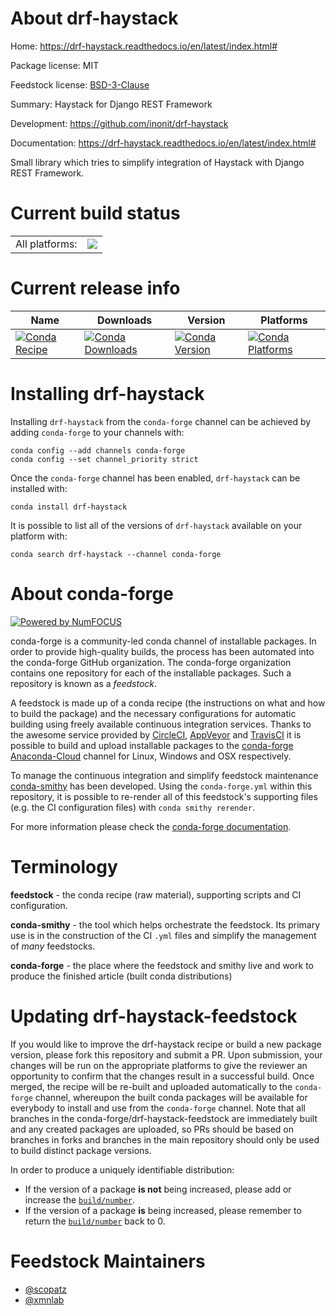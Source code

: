About drf-haystack
==================

Home: https://drf-haystack.readthedocs.io/en/latest/index.html#

Package license: MIT

Feedstock license: [BSD-3-Clause](https://github.com/conda-forge/drf-haystack-feedstock/blob/master/LICENSE.txt)

Summary: Haystack for Django REST Framework

Development: https://github.com/inonit/drf-haystack

Documentation: https://drf-haystack.readthedocs.io/en/latest/index.html#

Small library which tries to simplify integration of Haystack with Django REST Framework.


Current build status
====================


<table><tr><td>All platforms:</td>
    <td>
      <a href="https://dev.azure.com/conda-forge/feedstock-builds/_build/latest?definitionId=5396&branchName=master">
        <img src="https://dev.azure.com/conda-forge/feedstock-builds/_apis/build/status/drf-haystack-feedstock?branchName=master">
      </a>
    </td>
  </tr>
</table>

Current release info
====================

| Name | Downloads | Version | Platforms |
| --- | --- | --- | --- |
| [![Conda Recipe](https://img.shields.io/badge/recipe-drf--haystack-green.svg)](https://anaconda.org/conda-forge/drf-haystack) | [![Conda Downloads](https://img.shields.io/conda/dn/conda-forge/drf-haystack.svg)](https://anaconda.org/conda-forge/drf-haystack) | [![Conda Version](https://img.shields.io/conda/vn/conda-forge/drf-haystack.svg)](https://anaconda.org/conda-forge/drf-haystack) | [![Conda Platforms](https://img.shields.io/conda/pn/conda-forge/drf-haystack.svg)](https://anaconda.org/conda-forge/drf-haystack) |

Installing drf-haystack
=======================

Installing `drf-haystack` from the `conda-forge` channel can be achieved by adding `conda-forge` to your channels with:

```
conda config --add channels conda-forge
conda config --set channel_priority strict
```

Once the `conda-forge` channel has been enabled, `drf-haystack` can be installed with:

```
conda install drf-haystack
```

It is possible to list all of the versions of `drf-haystack` available on your platform with:

```
conda search drf-haystack --channel conda-forge
```


About conda-forge
=================

[![Powered by
NumFOCUS](https://img.shields.io/badge/powered%20by-NumFOCUS-orange.svg?style=flat&colorA=E1523D&colorB=007D8A)](https://numfocus.org)

conda-forge is a community-led conda channel of installable packages.
In order to provide high-quality builds, the process has been automated into the
conda-forge GitHub organization. The conda-forge organization contains one repository
for each of the installable packages. Such a repository is known as a *feedstock*.

A feedstock is made up of a conda recipe (the instructions on what and how to build
the package) and the necessary configurations for automatic building using freely
available continuous integration services. Thanks to the awesome service provided by
[CircleCI](https://circleci.com/), [AppVeyor](https://www.appveyor.com/)
and [TravisCI](https://travis-ci.com/) it is possible to build and upload installable
packages to the [conda-forge](https://anaconda.org/conda-forge)
[Anaconda-Cloud](https://anaconda.org/) channel for Linux, Windows and OSX respectively.

To manage the continuous integration and simplify feedstock maintenance
[conda-smithy](https://github.com/conda-forge/conda-smithy) has been developed.
Using the ``conda-forge.yml`` within this repository, it is possible to re-render all of
this feedstock's supporting files (e.g. the CI configuration files) with ``conda smithy rerender``.

For more information please check the [conda-forge documentation](https://conda-forge.org/docs/).

Terminology
===========

**feedstock** - the conda recipe (raw material), supporting scripts and CI configuration.

**conda-smithy** - the tool which helps orchestrate the feedstock.
                   Its primary use is in the construction of the CI ``.yml`` files
                   and simplify the management of *many* feedstocks.

**conda-forge** - the place where the feedstock and smithy live and work to
                  produce the finished article (built conda distributions)


Updating drf-haystack-feedstock
===============================

If you would like to improve the drf-haystack recipe or build a new
package version, please fork this repository and submit a PR. Upon submission,
your changes will be run on the appropriate platforms to give the reviewer an
opportunity to confirm that the changes result in a successful build. Once
merged, the recipe will be re-built and uploaded automatically to the
`conda-forge` channel, whereupon the built conda packages will be available for
everybody to install and use from the `conda-forge` channel.
Note that all branches in the conda-forge/drf-haystack-feedstock are
immediately built and any created packages are uploaded, so PRs should be based
on branches in forks and branches in the main repository should only be used to
build distinct package versions.

In order to produce a uniquely identifiable distribution:
 * If the version of a package **is not** being increased, please add or increase
   the [``build/number``](https://docs.conda.io/projects/conda-build/en/latest/resources/define-metadata.html#build-number-and-string).
 * If the version of a package **is** being increased, please remember to return
   the [``build/number``](https://docs.conda.io/projects/conda-build/en/latest/resources/define-metadata.html#build-number-and-string)
   back to 0.

Feedstock Maintainers
=====================

* [@scopatz](https://github.com/scopatz/)
* [@xmnlab](https://github.com/xmnlab/)

